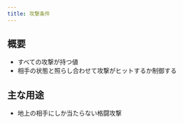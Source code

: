 ```yaml
---
title: 攻撃条件
---
```


## 概要
* すべての攻撃が持つ値
* 相手の状態と照らし合わせて攻撃がヒットするか制御する

## 主な用途
* 地上の相手にしか当たらない格闘攻撃
